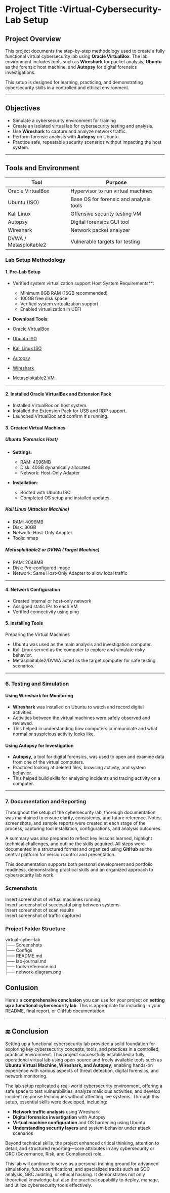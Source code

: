 # Project Title :Virtual-Cybersecurity-Lab Setup


## Project Overview  
This project documents the step-by-step methodology used to create a fully functional virtual cybersecurity lab using **Oracle VirtualBox**. The lab environment includes tools such as **Wireshark** for packet analysis, **Ubuntu** as the forensic host machine, and **Autopsy** for digital forensics investigations.

This setup is designed for learning, practicing, and demonstrating cybersecurity skills in a controlled and ethical environment.

---


## Objectives  
- Simulate a cybersecurity environment for training  
- Create an isolated virtual lab for cybersecurity testing and analysis.
- Use **Wireshark** to capture and analyze network traffic.
- Perform forensic analysis with **Autopsy** on Ubuntu.
- Practice safe, repeatable security scenarios without impacting the host system.

---

## Tools and Environment  
| Tool           | Purpose                               |
|----------------|----------------------------------------|
| Oracle VirtualBox | Hypervisor to run virtual machines |
| Ubuntu (ISO)   | Base OS for forensic and analysis tools |
| Kali Linux     | Offensive security testing VM          |
| Autopsy        | Digital forensics GUI tool             |
| Wireshark      | Network packet analyzer                |
| DVWA / Metasploitable2 | Vulnerable targets for testing |

### Lab Setup Methodology

#### 1.  Pre-Lab Setup
- Verified system virtualization support  Host System Requirements**:
  - Minimum 8GB RAM (16GB recommended)
  - 100GB free disk space
  - Verified system virtualization support 
  -  Enabled virtualization in UEFI  

 - **Download Tools**:
  - [Oracle VirtualBox](https://www.virtualbox.org/)
  - [Ubuntu ISO](https://ubuntu.com/download/desktop)
  - [Kali Linux ISO](https://www.kali.org/get-kali/)
  - [Autopsy](https://www.sleuthkit.org/autopsy/)
  - [Wireshark](https://www.wireshark.org/)
  - [Metasploitable2 VM](https://sourceforge.net/projects/metasploitable/)

---

#### 2. Installed Oracle VirtualBox and Extension Pack
 
- Installed VirtualBox on host system.
- Installed the Extension Pack for USB and RDP support.
- Launched VirtualBox and confirm it's running.

  
#### 3. Created Virtual Machines

#####  Ubuntu (Forensics Host)

- **Settings**:
  - RAM: 4096MB
  - Disk: 40GB dynamically allocated
  - Network: Host-Only Adapter

- **Installation**:
  - Booted with Ubuntu ISO.
  - Completed OS setup and installed updates.
    
    
#####  Kali Linux (Attacker Machine)

- RAM: 4096MB
- Disk: 30GB
- Network: Host-Only Adapter
- Tools: nmap 

#####  Metasploitable2 or DVWA (Target Machine)

- RAM: 2048MB
- Disk: Pre-configured image
- Network: Same Host-Only Adapter to allow local traffic

---

#### 4. Network Configuration  
- Created internal or host-only network  
- Assigned static IPs to each VM  
- Verified connectivity using ping

#### 5. Installing Tools  
 Preparing the Virtual Machines

- Ubuntu was used as the main analysis and investigation computer.
- Kali Linux served as the computer to explore and simulate risky behavior.
- Metasploitable2/DVWA acted as the target computer for safe testing scenarios.

---

### 6. Testing and Simulation  

#### Using Wireshark for Monitoring

- **Wireshark** was installed on Ubuntu to watch and record digital activities.
- Activities between the virtual machines were safely observed and reviewed.
- This helped in understanding how computers communicate and what normal or suspicious activity looks like.

#### Using Autopsy for Investigation

- **Autopsy**, a tool for digital forensics, was used to open and examine data from one of the virtual computers.
- Practiced looking at deleted files, browsing activity, and system behavior.
- This helped build skills for analyzing incidents and tracing activity on a computer.

---

### 7. Documentation and Reporting

Throughout the setup of the cybersecurity lab, thorough documentation was maintained to ensure clarity, consistency, and future reference. Notes, screenshots, and sample reports were created at each stage of the process, capturing tool installation, configurations, and analysis outcomes.

A summary was also prepared to reflect key lessons learned, highlight technical challenges, and outline the skills acquired. All steps were documented in a structured format and organized using **GitHub** as the central platform for version control and presentation.

This documentation supports both personal development and portfolio readiness, demonstrating practical skills and an organized approach to cybersecurity lab work.




### Screenshots  
Insert screenshot of virtual machines running  
Insert screenshot of successful ping between systems  
Insert screenshot of scan results  
Insert screenshot of traffic captured

### Project Folder Structure  
virtual-cyber-lab  
├── Screenshots  
├── Configs  
├── README.md  
├── lab-journal.md  
├── tools-reference.md  
├── network-diagram.png

## Conlusion
Here’s a **comprehensive conclusion** you can use for your project on **setting up a functional cybersecurity lab**. This is appropriate for including in your README, final report, or GitHub documentation:

---

## 🔚 **Conclusion**

Setting up a functional cybersecurity lab provided a solid foundation for exploring key cybersecurity concepts, tools, and practices in a controlled, practical environment. This project successfully established a fully operational virtual lab using open-source and freely available tools such as **Ubuntu Virtual Machine, Wireshark, and Autopsy**, enabling hands-on experience with various aspects of threat detection, digital forensics, and network monitoring.

The lab setup replicated a real-world cybersecurity environment, offering a safe space to test vulnerabilities, analyze malicious activities, and develop incident response techniques without affecting live systems. Through this setup, essential skills were developed, including:

* **Network traffic analysis** using Wireshark
* **Digital forensics investigation** with Autopsy
* **Virtual machine configuration** and OS hardening using Ubuntu
* **Understanding security layers** and system behavior under attack scenarios

Beyond technical skills, the project enhanced critical thinking, attention to detail, and structured reporting—core attributes in any cybersecurity or GRC (Governance, Risk, and Compliance) role.

This lab will continue to serve as a personal training ground for advanced simulations, future certifications, and specialized tracks such as SOC analysis, GRC auditing, or ethical hacking. It demonstrates not only theoretical knowledge but also the practical capability to deploy, manage, and utilize cybersecurity tools effectively.





